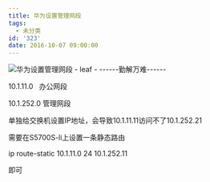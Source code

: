 ```yaml
---
title: 华为设置管理网段
tags:
  - 未分类
id: '323'
date: 2016-10-07 09:00:00
---
```


![华为设置管理网段 - leaf - ------勤解万难------](http://img1.ph.126.net/gCjkxtw8xugDoXI-VWT8yw==/6631549351794629980.png "华为设置管理网段 - leaf - ------勤解万难------")

10.1.11.0   办公网段

10.1.252.0 管理网段

单独给交换机设置IP地址，会导致10.1.11.11访问不了10.1.252.21

需要在S5700S-li上设置一条静态路由

  

ip route-static 10.1.11.0 24 10.1.252.11

  

即可